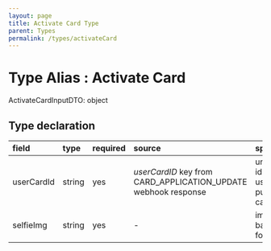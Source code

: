 ```yaml
---
layout: page
title: Activate Card Type
parent: Types
permalink: /types/activateCard
---
```


# Type Alias : Activate Card

ActivateCardInputDTO: object

## Type declaration

| field                | type      | required  | source                                                          | specifications                              |
|:---------------------|:----------|:----------|:----------------------------------------------------------------|:--------------------------------------------|
| userCardId           | string    | yes       | *userCardID* key from CARD_APPLICATION_UPDATE webhook response  | unique identifier for a user purchased card |
| selfieImg            | string    | yes       | -                                                               | image in base64 format                      |
